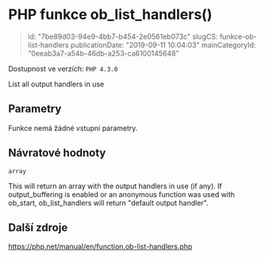 PHP funkce ob_list_handlers()
=============================

> id: "7be89d03-94e9-4bb7-b454-2e0561eb073c"
> slugCS: funkce-ob-list-handlers
> publicationDate: "2019-09-11 10:04:03"
> mainCategoryId: "0eeab3a7-a54b-46db-a253-ca6100145648"

Dostupnost ve verzích: `PHP 4.3.0`

List all output handlers in use


Parametry
--------------

Funkce nemá žádné vstupní parametry.

Návratové hodnoty
----------------

`array`

This will return an array with the output handlers in use (if any). If
output_buffering is enabled or
an anonymous function was used with ob_start,
ob_list_handlers will return "default output
handler".

Další zdroje
------------

https://php.net/manual/en/function.ob-list-handlers.php
